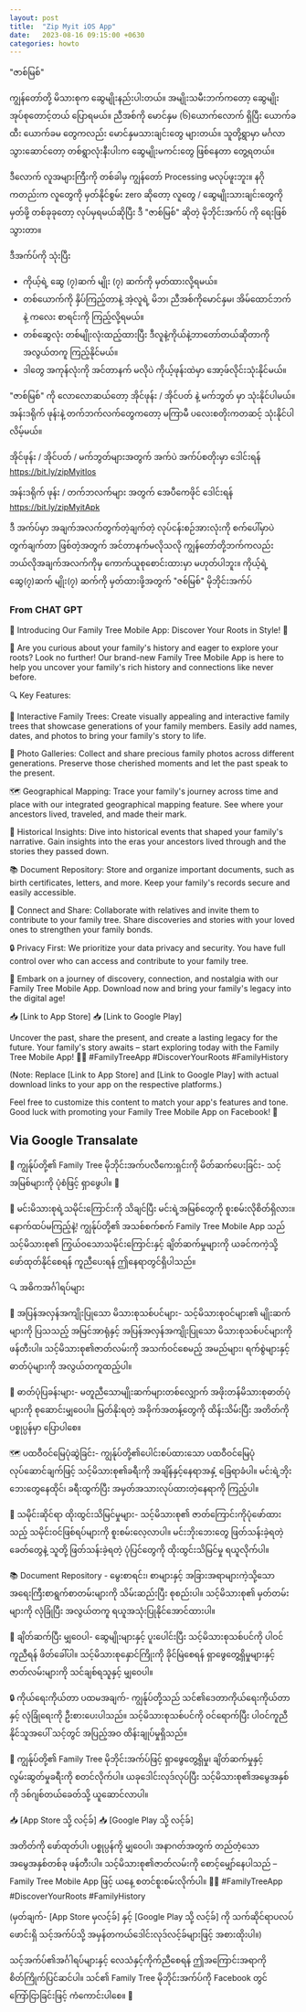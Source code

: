```yaml
---
layout: post
title:  "Zip Myit iOS App"
date:   2023-08-16 09:15:00 +0630
categories: howto
---
```


"ဇာစ်မြစ်"

ကျွန်တော်တို့ မိသားစုက ဆွေမျိုးနည်းပါးတယ်။ အမျိုးသမီးဘက်ကတော့ ဆွေမျိုးအုပ်စုတောင့်တယ် ပြောရမယ်။ ညီအစ်ကို မောင်နှမ (၆)​ယောက်လောက် ရှိပြီး ယောက်ခထီး ယောက်ခမ တွေကလည်း မောင်နှမသားချင်းတွေ များတယ်။ သူတို့ရွာမှာ မင်္ဂလာသွားဆောင်တော့ တစ်ရွာလုံးနီးပါးက ဆွေမျိုးမကင်းတွေ ဖြစ်နေတာ တွေ့ရတယ်။

ဒီလောက် လူအများကြီးကို တစ်ခါမှ ကျွန်တော် Processing မလုပ်ဖူးဘူး။ နဂိုကတည်းက လူတွေကို မှတ်နိုင်စွမ်း zero ဆိုတော့ လူတွေ / ဆွေမျိုးသားချင်းတွေကို မှတ်ဖို့ တစ်ခုခုတော့ လုပ်မှရမယ်ဆိုပြီး ဒီ "ဇာစ်မြစ်" ဆိုတဲ့ မိုဘိုင်းအက်ပ် ကို ရေးဖြစ်သွားတာ။ 

ဒီအက်ပ်ကို သုံးပြီး 
- ကိုယ့်ရဲ့ ဆွေ (၇)ဆက် မျိုး (၇) ဆက်ကို မှတ်ထားလို့ရမယ်။ 
- တစ်ယောက်ကို နှိပ်ကြည့်တာနဲ့ အဲ့လူရဲ့ မိဘ၊ ညီအစ်ကိုမောင်နှမ၊ အိမ်ထောင်ဘက် နဲ့ ကလေး စာရင်းကို ကြည့်လို့ရမယ်။​ 
- တစ်ဆွေလုံး တစ်မျိုးလုံးထည့်ထားပြီး ဒီလူနဲ့ကိုယ်နဲ့ဘာတော်တယ်ဆိုတာကို အလွယ်တကူ ကြည့်နိုင်မယ်။
- ဒါတွေ အကုန်လုံးကို အင်တာနက် မလိုပဲ ကိုယ့်ဖုန်းထဲမှာ အော့ဖ်လိုင်းသုံးနိုင်မယ်။

"ဇာစ်မြစ်"​ ကို လောလောဆယ်တော့ အိုင်ဖုန်း / အိုင်ပတ် နဲ့ မက်ဘွတ် မှာ သုံးနိုင်ပါမယ်။ အန်းဒရိုက် ဖုန်းနဲ့ တက်ဘက်လက်တွေကတော့ မကြာမီ ပလေးစတိုးကတဆင့် သုံးနိုင်ပါလိမ့်မယ်။


အိုင်ဖုန်း / အိုင်ပတ် / မက်ဘွတ်များအတွက် အက်ပဲ အက်ပ်စတိုးမှာ ဒေါင်းရန်
https://bit.ly/zipMyitIos


အန်းဒရိုက် ဖုန်း / တက်ဘလက်များ အတွက် အေပီကေဖိုင် ဒေါင်းရန်
https://bit.ly/zipMyitApk











ဒီ အက်ပ်မှာ အချက်အလက်တွက်တဲ့ချက်တဲ့ လုပ်ငန်းစဉ်အားလုံးကို စက်ပေါ်မှာပဲ​ တွက်ချက်တာ ဖြစ်တဲ့အတွက် အင်တာနက်မလိုသလို ကျွန်တော်တို့ဘက်ကလည်း ဘယ်လိုအချက်အလက်ကိုမှ ကောက်ယူစုစောင်းထားမှာ မဟုတ်ပါဘူး။ 
ကိုယ့်ရဲ့ ဆွေ(၇)ဆက် မျိုး(၇) ဆက်ကို မှတ်ထားဖို့အတွက် "ဇစ်မြစ်" မိုဘိုင်းအက်ပ်

### From CHAT GPT

🌳 Introducing Our Family Tree Mobile App: Discover Your Roots in Style! 🌳

📱 Are you curious about your family's history and eager to explore your roots? Look no further! Our brand-new Family Tree Mobile App is here to help you uncover your family's rich history and connections like never before.

🔍 Key Features:

🌟 Interactive Family Trees: Create visually appealing and interactive family trees that showcase generations of your family members. Easily add names, dates, and photos to bring your family's story to life.

📸 Photo Galleries: Collect and share precious family photos across different generations. Preserve those cherished moments and let the past speak to the present.

🗺️ Geographical Mapping: Trace your family's journey across time and place with our integrated geographical mapping feature. See where your ancestors lived, traveled, and made their mark.

📜 Historical Insights: Dive into historical events that shaped your family's narrative. Gain insights into the eras your ancestors lived through and the stories they passed down.

📚 Document Repository: Store and organize important documents, such as birth certificates, letters, and more. Keep your family's records secure and easily accessible.

🤝 Connect and Share: Collaborate with relatives and invite them to contribute to your family tree. Share discoveries and stories with your loved ones to strengthen your family bonds.

🔒 Privacy First: We prioritize your data privacy and security. You have full control over who can access and contribute to your family tree.

🎉 Embark on a journey of discovery, connection, and nostalgia with our Family Tree Mobile App. Download now and bring your family's legacy into the digital age!

📥 [Link to App Store]
📥 [Link to Google Play]

Uncover the past, share the present, and create a lasting legacy for the future. Your family's story awaits – start exploring today with the Family Tree Mobile App! 🌿📱 #FamilyTreeApp #DiscoverYourRoots #FamilyHistory

(Note: Replace [Link to App Store] and [Link to Google Play] with actual download links to your app on the respective platforms.)

Feel free to customize this content to match your app's features and tone. Good luck with promoting your Family Tree Mobile App on Facebook! 🚀

## Via Google Transalate

🌳 ကျွန်ုပ်တို့၏ Family Tree မိုဘိုင်းအက်ပလီကေးရှင်းကို မိတ်ဆက်ပေးခြင်း- သင့်အမြစ်များကို ပုံစံဖြင့် ရှာဖွေပါ။ 🌳

📱 မင်းမိသားစုရဲ့သမိုင်းကြောင်းကို သိချင်ပြီး မင်းရဲ့အမြစ်တွေကို စူးစမ်းလိုစိတ်ရှိလား။ နောက်ထပ်မကြည့်နဲ့! ကျွန်ုပ်တို့၏ အသစ်စက်စက် Family Tree Mobile App သည် သင့်မိသားစု၏ ကြွယ်ဝသောသမိုင်းကြောင်းနှင့် ချိတ်ဆက်မှုများကို ယခင်ကကဲ့သို့ ဖော်ထုတ်နိုင်စေရန် ကူညီပေးရန် ဤနေရာတွင်ရှိပါသည်။

🔍 အဓိကအင်္ဂါရပ်များ

🌟 အပြန်အလှန်အကျိုးပြုသော မိသားစုသစ်ပင်များ- သင့်မိသားစုဝင်များ၏ မျိုးဆက်များကို ပြသသည့် အမြင်အာရုံနှင့် အပြန်အလှန်အကျိုးပြုသော မိသားစုသစ်ပင်များကို ဖန်တီးပါ။ သင့်မိသားစု၏ဇာတ်လမ်းကို အသက်ဝင်စေမည့် အမည်များ၊ ရက်စွဲများနှင့် ဓာတ်ပုံများကို အလွယ်တကူထည့်ပါ။

📸 ဓာတ်ပုံပြခန်းများ- မတူညီသောမျိုးဆက်များတစ်လျှောက် အဖိုးတန်မိသားစုဓာတ်ပုံများကို စုဆောင်းမျှဝေပါ။ မြတ်နိုးရတဲ့ အခိုက်အတန့်တွေကို ထိန်းသိမ်းပြီး အတိတ်ကို ပစ္စုပ္ပန်မှာ ပြောပါစေ။

🗺️ ပထဝီဝင်မြေပုံဆွဲခြင်း- ကျွန်ုပ်တို့၏ပေါင်းစပ်ထားသော ပထဝီဝင်မြေပုံလုပ်ဆောင်ချက်ဖြင့် သင့်မိသားစု၏ခရီးကို အချိန်နှင့်နေရာအနှံ့ ခြေရာခံပါ။ မင်းရဲ့ဘိုးဘေးတွေနေထိုင်၊ ခရီးထွက်ပြီး အမှတ်အသားလုပ်ထားတဲ့နေရာကို ကြည့်ပါ။

📜 သမိုင်းဆိုင်ရာ ထိုးထွင်းသိမြင်မှုများ- သင့်မိသားစု၏ ဇာတ်ကြောင်းကိုပုံဖော်ထားသည့် သမိုင်းဝင်ဖြစ်ရပ်များကို စူးစမ်းလေ့လာပါ။ မင်းဘိုးဘေးတွေ ဖြတ်သန်းခဲ့ရတဲ့ ခေတ်တွေနဲ့ သူတို့ ဖြတ်သန်းခဲ့ရတဲ့ ပုံပြင်တွေကို ထိုးထွင်းသိမြင်မှု ရယူလိုက်ပါ။

📚 Document Repository - မွေးစာရင်း၊ စာများနှင့် အခြားအရာများကဲ့သို့သော အရေးကြီးစာရွက်စာတမ်းများကို သိမ်းဆည်းပြီး စုစည်းပါ။ သင့်မိသားစု၏ မှတ်တမ်းများကို လုံခြုံပြီး အလွယ်တကူ ရယူအသုံးပြုနိုင်အောင်ထားပါ။

🤝 ချိတ်ဆက်ပြီး မျှဝေပါ- ဆွေမျိုးများနှင့် ပူးပေါင်းပြီး သင့်မိသားစုသစ်ပင်ကို ပါဝင်ကူညီရန် ဖိတ်ခေါ်ပါ။ သင့်မိသားစုနှောင်ကြိုးကို ခိုင်မြဲစေရန် ရှာဖွေတွေ့ရှိမှုများနှင့် ဇာတ်လမ်းများကို သင်ချစ်ရသူနှင့် မျှဝေပါ။

🔒 ကိုယ်ရေးကိုယ်တာ ပထမအချက်- ကျွန်ုပ်တို့သည် သင်၏ဒေတာကိုယ်ရေးကိုယ်တာနှင့် လုံခြုံရေးကို ဦးစားပေးပါသည်။ သင့်မိသားစုသစ်ပင်ကို ဝင်ရောက်ပြီး ပါဝင်ကူညီနိုင်သူအပေါ် သင့်တွင် အပြည့်အဝ ထိန်းချုပ်မှုရှိသည်။

🎉 ကျွန်ုပ်တို့၏ Family Tree မိုဘိုင်းအက်ပ်ဖြင့် ရှာဖွေတွေ့ရှိမှု၊ ချိတ်ဆက်မှုနှင့် လွမ်းဆွတ်မှုခရီးကို စတင်လိုက်ပါ။ ယခုဒေါင်းလုဒ်လုပ်ပြီး သင့်မိသားစု၏အမွေအနှစ်ကို ဒစ်ဂျစ်တယ်ခေတ်သို့ ယူဆောင်လာပါ။

📥 [App Store သို့ လင့်ခ်]
📥 [Google Play သို့ လင့်ခ်]

အတိတ်ကို ဖော်ထုတ်ပါ၊ ပစ္စုပ္ပန်ကို မျှဝေပါ၊ အနာဂတ်အတွက် တည်တံ့သော အမွေအနှစ်တစ်ခု ဖန်တီးပါ။ သင့်မိသားစု၏ဇာတ်လမ်းကို စောင့်မျှော်နေပါသည် – Family Tree Mobile App ဖြင့် ယနေ့ စတင်စူးစမ်းလိုက်ပါ။ 🌿📱 #FamilyTreeApp #DiscoverYourRoots #FamilyHistory

(မှတ်ချက်- [App Store မှလင့်ခ်] နှင့် [Google Play သို့ လင့်ခ်] ကို သက်ဆိုင်ရာပလပ်ဖောင်းရှိ သင့်အက်ပ်သို့ အမှန်တကယ်ဒေါင်းလုဒ်လင့်ခ်များဖြင့် အစားထိုးပါ။)

သင့်အက်ပ်၏အင်္ဂါရပ်များနှင့် လေသံနှင့်ကိုက်ညီစေရန် ဤအကြောင်းအရာကို စိတ်ကြိုက်ပြင်ဆင်ပါ။ သင်၏ Family Tree မိုဘိုင်းအက်ပ်ကို Facebook တွင် ကြော်ငြာခြင်းဖြင့် ကံကောင်းပါစေ။ 🚀